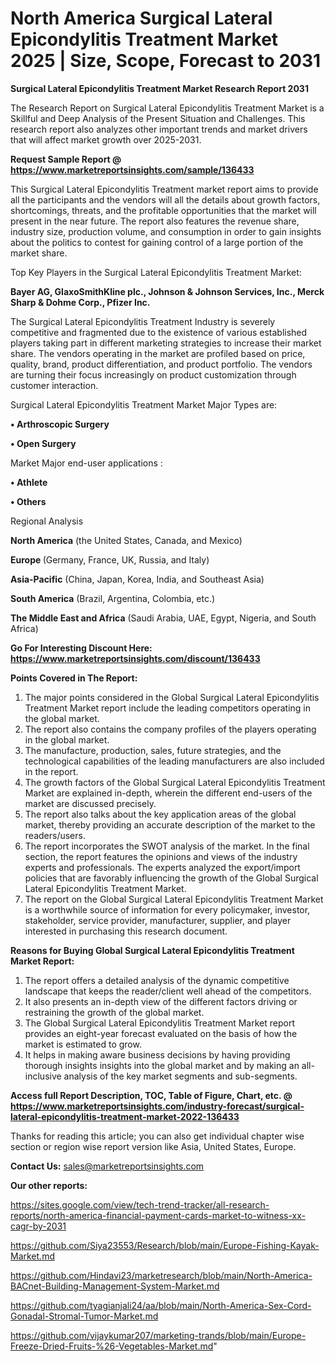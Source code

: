  # North America Surgical Lateral Epicondylitis Treatment Market 2025 | Size, Scope, Forecast to 2031

<strong>Surgical Lateral Epicondylitis Treatment Market Research Report 2031</strong>

The Research Report on Surgical Lateral Epicondylitis Treatment Market is a Skillful and Deep Analysis of the Present Situation and Challenges. This research report also analyzes other important trends and market drivers that will affect market growth over 2025-2031.

<strong>Request Sample Report @ <a href=https://www.marketreportsinsights.com/sample/136433>https://www.marketreportsinsights.com/sample/136433</a></strong>

This Surgical Lateral Epicondylitis Treatment market report aims to provide all the participants and the vendors will all the details about growth factors, shortcomings, threats, and the profitable opportunities that the market will present in the near future. The report also features the revenue share, industry size, production volume, and consumption in order to gain insights about the politics to contest for gaining control of a large portion of the market share.

Top Key Players in the Surgical Lateral Epicondylitis Treatment Market:

<strong>Bayer AG, GlaxoSmithKline plc., Johnson & Johnson Services, Inc., Merck Sharp & Dohme Corp., Pfizer Inc.</strong>

The Surgical Lateral Epicondylitis Treatment Industry is severely competitive and fragmented due to the existence of various established players taking part in different marketing strategies to increase their market share. The vendors operating in the market are profiled based on price, quality, brand, product differentiation, and product portfolio. The vendors are turning their focus increasingly on product customization through customer interaction.

Surgical Lateral Epicondylitis Treatment Market Major Types are:

<strong>• Arthroscopic Surgery

• Open Surgery</strong>

Market Major end-user applications :

<strong>• Athlete

• Others</strong>

Regional Analysis

</u><strong><b>North America</b></strong> (the United States, Canada, and Mexico)

<strong><b>Europe </b></strong>(Germany, France, UK, Russia, and Italy)

<strong><b>Asia-Pacific</b></strong> (China, Japan, Korea, India, and Southeast Asia)

<strong><b>South America</b></strong> (Brazil, Argentina, Colombia, etc.)

<strong><b>The Middle East and Africa</b></strong> (Saudi Arabia, UAE, Egypt, Nigeria, and South Africa)

<strong>Go For Interesting Discount Here: <a href=https://www.marketreportsinsights.com/discount/136433>https://www.marketreportsinsights.com/discount/136433</a></strong>

<strong>Points Covered in The Report:</strong>
<ol>
  <li>The major points considered in the Global Surgical Lateral Epicondylitis Treatment Market report include the leading competitors operating in the global market.</li>
  <li>The report also contains the company profiles of the players operating in the global market.</li>
  <li>The manufacture, production, sales, future strategies, and the technological capabilities of the leading manufacturers are also included in the report.</li>
  <li>The growth factors of the Global Surgical Lateral Epicondylitis Treatment Market are explained in-depth, wherein the different end-users of the market are discussed precisely.</li>
  <li>The report also talks about the key application areas of the global market, thereby providing an accurate description of the market to the readers/users.</li>
  <li>The report incorporates the SWOT analysis of the market. In the final section, the report features the opinions and views of the industry experts and professionals. The experts analyzed the export/import policies that are favorably influencing the growth of the Global Surgical Lateral Epicondylitis Treatment Market.</li>
  <li>The report on the Global Surgical Lateral Epicondylitis Treatment Market is a worthwhile source of information for every policymaker, investor, stakeholder, service provider, manufacturer, supplier, and player interested in purchasing this research document.</li>
</ol>
<strong>Reasons for Buying Global Surgical Lateral Epicondylitis Treatment Market Report:</strong>

<ol>
  <li>The report offers a detailed analysis of the dynamic competitive landscape that keeps the reader/client well ahead of the competitors.</li>
  <li>It also presents an in-depth view of the different factors driving or restraining the growth of the global market.</li>
  <li>The Global Surgical Lateral Epicondylitis Treatment Market report provides an eight-year forecast evaluated on the basis of how the market is estimated to grow.</li>
  <li>It helps in making aware business decisions by having providing thorough insights insights into the global market and by making an all-inclusive analysis of the key market segments and sub-segments.</li>
</ol>
<strong>Access full Report Description, TOC, Table of Figure, Chart, etc. @ <a href=https://www.marketreportsinsights.com/industry-forecast/surgical-lateral-epicondylitis-treatment-market-2022-136433>https://www.marketreportsinsights.com/industry-forecast/surgical-lateral-epicondylitis-treatment-market-2022-136433</a></strong>


Thanks for reading this article; you can also get individual chapter wise section or region wise report version like Asia, United States, Europe.

<strong>Contact Us:</strong>
sales@marketreportsinsights.com

<strong>Our other reports:</strong>

<a href=https://sites.google.com/view/tech-trend-tracker/all-research-reports/north-america-financial-payment-cards-market-to-witness-xx-cagr-by-2031>https://sites.google.com/view/tech-trend-tracker/all-research-reports/north-america-financial-payment-cards-market-to-witness-xx-cagr-by-2031</a>

<a href=https://github.com/Siya23553/Research/blob/main/Europe-Fishing-Kayak-Market.md>https://github.com/Siya23553/Research/blob/main/Europe-Fishing-Kayak-Market.md</a>

<a href=https://github.com/Hindavi23/marketresearch/blob/main/North-America-BACnet-Building-Management-System-Market.md>https://github.com/Hindavi23/marketresearch/blob/main/North-America-BACnet-Building-Management-System-Market.md</a>

<a href=https://github.com/tyagianjali24/aa/blob/main/North-America-Sex-Cord-Gonadal-Stromal-Tumor-Market.md>https://github.com/tyagianjali24/aa/blob/main/North-America-Sex-Cord-Gonadal-Stromal-Tumor-Market.md</a>

<a href=https://github.com/vijaykumar207/marketing-trands/blob/main/Europe-Freeze-Dried-Fruits-%26-Vegetables-Market.md>https://github.com/vijaykumar207/marketing-trands/blob/main/Europe-Freeze-Dried-Fruits-%26-Vegetables-Market.md</a>"

